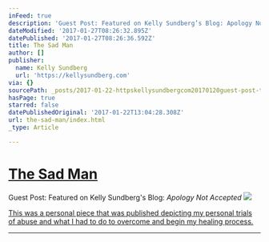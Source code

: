 ```yaml
---
inFeed: true
description: 'Guest Post: Featured on Kelly Sundberg’s Blog: Apology Not Accepted'
dateModified: '2017-01-27T08:26:32.895Z'
datePublished: '2017-01-27T08:26:36.592Z'
title: The Sad Man
author: []
publisher:
  name: Kelly Sundberg
  url: 'https://kellysundberg.com'
via: {}
sourcePath: _posts/2017-01-22-httpskellysundbergcom20170120guest-post-the-sad-man.md
hasPage: true
starred: false
datePublishedOriginal: '2017-01-22T13:04:28.308Z'
url: the-sad-man/index.html
_type: Article

---
```

# [The Sad Man][0]

Guest Post: Featured on Kelly Sundberg's Blog: _Apology Not Accepted_
![](https://s3-us-west-2.amazonaws.com/the-grid-img/p/4d0fcc24e3e318edda5643546e69565331479a1d.jpg)

[This was a personal piece that was published depicting my personal trials of abuse and what I had to do to overcome and begin my healing process.][1]

---



[0]: http://blog.spencerforhigher.com/the-sad-man "The Sad Man"
[1]: https://kellysundberg.com/2017/01/20/guest-post-the-sad-man/ "The Sad Man"